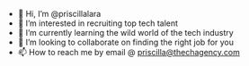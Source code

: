 - 👋 Hi, I’m @priscillalara
- 👀 I’m interested in recruiting top tech talent 
- 🌱 I’m currently learning the wild world of the tech industry 
- 💞️ I’m looking to collaborate on finding the right job for you
- 📫 How to reach me by email @ priscilla@thechagency.com

<!---
priscillalara/priscillalara is a ✨ special ✨ repository because its `README.md` (this file) appears on your GitHub profile.
You can click the Preview link to take a look at your changes.
--->
